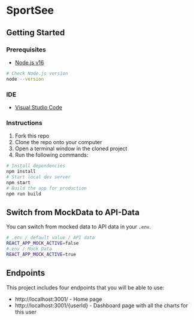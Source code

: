 
# SportSee

## Getting Started
### Prerequisites

- [Node.js v16](https://nodejs.org/en/)

```bash
# Check Node.js version
node --version
```
### IDE

- [Visual Studio Code](https://code.visualstudio.com/)

### Instructions
1. Fork this repo
1. Clone the repo onto your computer
1. Open a terminal window in the cloned project
1. Run the following commands:

```bash
# Install dependencies
npm install
# Start local dev server
npm start
# Build the app for production
npm run build

```
## Switch from MockData to API-Data
You can switch from mocked data to API data in your `.env`.

```bash
# .env / default value / API data
REACT_APP_MOCK_ACTIVE=false
#.env / Mock Data
REACT_APP_MOCK_ACTIVE=true
```


## Endpoints 
This project includes four endpoints that you will be able to use:

- http://localhost:3001/ - Home page 
- http://localhost:3001/{userId} - Dashboard page with all the charts for this user




